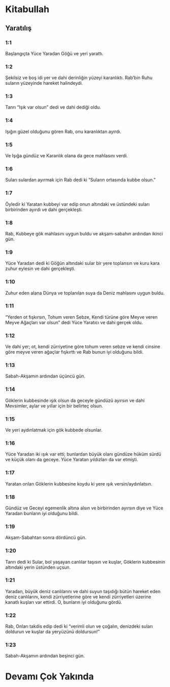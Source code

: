 # Kitabullah

## Yaratılış

### 1:1

Başlangıçta Yüce Yaradan Göğü ve yeri yarattı.

### 1:2

Şekilsiz ve boş idi yer ve dahi derinliğin yüzeyi karanlıktı. Rab’bin Ruhu suların yüzeyinde hareket halindeydi.

### 1:3

Tanrı “Işık var olsun” dedi ve dahi dediği oldu.

### 1:4

Işığın güzel olduğunu gören Rab, onu karanlıktan ayırdı.

### 1:5

Ve Işığa gündüz ve Karanlık olana da gece mahlasını verdi.

### 1:6

Suları sulardan ayırmak için Rab dedi ki “Suların ortasında kubbe olsun.”

### 1:7

Öyledir ki Yaratan kubbeyi var edip onun altındaki ve üstündeki suları birbirinden ayırdı ve dahi gerçekleşti.

### 1:8

Rab, Kubbeye gök mahlasını uygun buldu ve akşam-sabahın ardından ikinci gün.

### 1:9

Yüce Yaradan dedi ki Göğün altındaki sular bir yere toplansın ve kuru kara zuhur eylesin ve dahi gerçekleşti.

### 1:10

Zuhur eden alana Dünya ve toplanılan suya da Deniz mahlasını uygun buldu.

### 1:11

“Yerden ot fışkırsın, Tohum veren Sebze, Kendi türüne göre Meyve veren Meyve Ağaçları var olsun” dedi Yüce Yaratıcı ve dahi gerçek oldu.

### 1:12

Ve dahi yer; ot, kendi zürriyetine göre tohum veren sebze ve kendi cinsine göre meyve veren ağaçlar fışkırttı ve Rab bunun iyi olduğunu bildi.

### 1:13

Sabah-Akşamın ardından üçüncü gün.

### 1:14

Göklerin kubbesinde ışık olsun da geceyle gündüzü ayırsın ve dahi Mevsimler, aylar ve yıllar için bir belirteç olsun.

### 1:15

Ve yeri aydınlatmak için gök kubbede olsunlar.

### 1:16

Yüce Yaradan iki ışık var etti; bunlardan büyük olanı gündüze hüküm sürdü ve küçük olanı da geceye. Yüce Yaratan yıldızları da var etmişti.

### 1:17

Yaratan onları Göklerin kubbesine koydu ki yere ışık versin/aydınlatsın.

### 1:18

Gündüz ve Geceyi egemenlik altına alsın ve birbirinden ayırsın diye ve Yüce Yaradan bunların iyi olduğunu bildi.

### 1:19

Akşam-Sabahtan sonra dördüncü gün.

### 1:20

Tanrı dedi ki Sular, bol yaşayan canlılar taşısın ve kuşlar, Göklerin kubbesinin altındaki yerin üstünden uçsun.

### 1:21

Yaradan, büyük deniz canlılarını ve dahi suyun taşıdığı bütün hareket eden deniz canlılarını, kendi zürriyetlerine göre ve kendi zürriyetleri üzerine kanatlı kuşları var ettirdi. O, bunların iyi olduğunu gördü.

### 1:22

Rab, Onları takdis edip dedi ki “verimli olun ve çoğalın, denizdeki suları doldurun ve kuşlar da yeryüzünü doldursun!”

### 1:23

Sabah-Akşamın ardından beşinci gün.

# Devamı Çok Yakında
